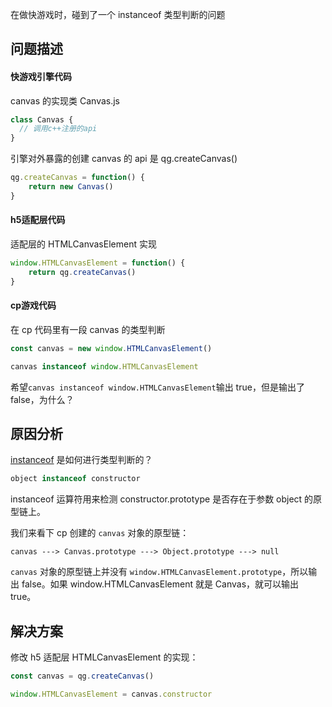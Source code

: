 在做快游戏时，碰到了一个 instanceof 类型判断的问题

## 问题描述

#### 快游戏引擎代码

canvas 的实现类 Canvas.js

```js
class Canvas {
  // 调用c++注册的api
}
```

引擎对外暴露的创建 canvas 的 api 是 qg.createCanvas\(\)

```js
qg.createCanvas = function() {
    return new Canvas()
}
```

#### h5适配层代码

适配层的 HTMLCanvasElement 实现

```js
window.HTMLCanvasElement = function() {
    return qg.createCanvas()
}
```

#### cp游戏代码

在 cp 代码里有一段 canvas 的类型判断

```js
const canvas = new window.HTMLCanvasElement()

canvas instanceof window.HTMLCanvasElement
```

希望`canvas instanceof window.HTMLCanvasElement`输出 true，但是输出了 false，为什么？

## 原因分析

[instanceof](https://developer.mozilla.org/zh-CN/docs/Web/JavaScript/Reference/Operators/instanceof) 是如何进行类型判断的？

```js
object instanceof constructor
```

instanceof 运算符用来检测 constructor.prototype 是否存在于参数 object 的原型链上。

我们来看下 cp 创建的 `canvas` 对象的原型链：

```
canvas ---> Canvas.prototype ---> Object.prototype ---> null
```

`canvas` 对象的原型链上并没有 `window.HTMLCanvasElement.prototype`，所以输出 false。如果 window.HTMLCanvasElement 就是 Canvas，就可以输出 true。

## 解决方案

修改 h5 适配层 HTMLCanvasElement 的实现：

```js
const canvas = qg.createCanvas()

window.HTMLCanvasElement = canvas.constructor
```



